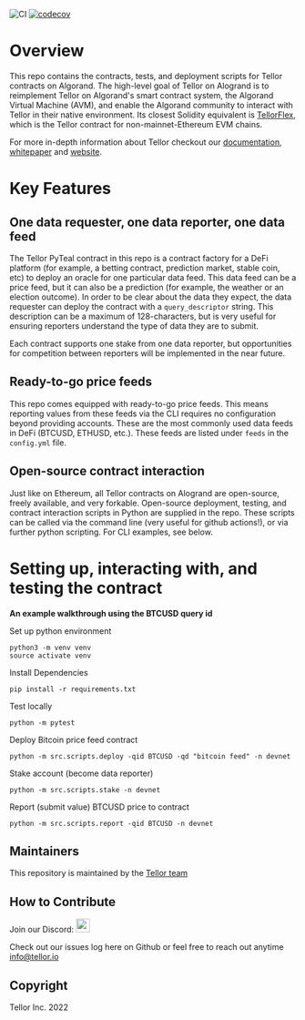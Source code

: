 ![CI](https://github.com/tellor-io/algorandTellor/actions/workflows/py39.yml/badge.svg)
[![codecov](https://codecov.io/gh/tellor-io/algorandTellorv2/branch/main/graph/badge.svg?token=4LQW27GID5)](https://codecov.io/gh/tellor-io/algorandTellorv2)
# Overview
This repo contains the contracts, tests, and deployment scripts for Tellor contracts on Algorand. The high-level goal of Tellor on Alogrand is to reimplement Tellor on Algorand's smart contract system, the Algorand Virtual Machine (AVM), and enable the Algorand community to interact with Tellor in their native environment. Its closest Solidity equivalent is [TellorFlex](https://github.com/tellor-io/tellorFlex), which is the Tellor contract for non-mainnet-Ethereum EVM chains.

For more in-depth information about Tellor checkout our [documentation](https://docs.tellor.io/tellor/), [whitepaper](https://docs.tellor.io/tellor/whitepaper/introduction) and [website](https://tellor.io/).

# Key Features

## One data requester, one data reporter, one data feed
The Tellor PyTeal contract in this repo is a contract factory for a DeFi platform (for example, a betting contract, prediction market, stable coin, etc) to deploy an oracle for one particular data feed. This data feed can be a price feed, but it can also be a prediction (for example, the weather or an election outcome). In order to be clear about the data they expect, the data requester can deploy the contract with a `query_descriptor` string. This description can be a maximum of 128-characters, but is very useful for ensuring reporters understand the type of data they are to submit.

Each contract supports one stake from one data reporter, but opportunities for competition between reporters will be implemented in the near future.

## Ready-to-go price feeds
This repo comes equipped with ready-to-go price feeds. This means reporting values from these feeds via the CLI requires no configuration beyond providing accounts. These are the most commonly used data feeds in DeFi (BTCUSD, ETHUSD, etc.). These feeds are listed under `feeds` in the `config.yml` file.

## Open-source contract interaction
Just like on Ethereum, all Tellor contracts on Alogrand are open-source, freely available, and very forkable. Open-source deployment, testing, and contract interaction scripts in Python are supplied in the repo. These scripts can be called via the command line (very useful for github actions!), or via further python scripting. For CLI examples, see below.


# Setting up, interacting with, and testing the contract
**An example walkthrough using the BTCUSD query id**

Set up python environment
```
python3 -m venv venv
source activate venv
```


Install Dependencies
```
pip install -r requirements.txt
```

Test locally
```
python -m pytest
```

Deploy Bitcoin price feed contract
```
python -m src.scripts.deploy -qid BTCUSD -qd "bitcoin feed" -n devnet
```

Stake account (become data reporter)
```
python -m src.scripts.stake -n devnet
```

Report (submit value) BTCUSD price to contract
```
python -m src.scripts.report -qid BTCUSD -n devnet
```




## Maintainers <a name="maintainers"> </a>
This repository is maintained by the [Tellor team](https://github.com/orgs/tellor-io/people)


## How to Contribute<a name="how2contribute"> </a>
Join our Discord:
[<img src="https://raw.githubusercontent.com/tellor-io/tellorX/main/public/discord.png" width="24" height="24">](https://discord.gg/E5y6SZ8UV8)

Check out our issues log here on Github or feel free to reach out anytime [info@tellor.io](mailto:info@tellor.io)

## Copyright

Tellor Inc. 2022
